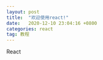 ```yaml
---
layout: post
title:  "欢迎使用react!"
date:   2020-12-10 23:04:16 +0800
categories: react
tag: 教程
---
```

React